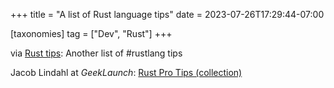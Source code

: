 +++
title = "A list of Rust language tips"
date = 2023-07-26T17:29:44-07:00

[taxonomies]
tag = ["Dev", "Rust"]
+++

via [Rust tips](https://octodon.social/@rust/110782558614490422): Another list of #rustlang tips

<!-- more -->

Jacob Lindahl at _GeekLaunch_: [Rust Pro Tips (collection)](https://geeklaunch.io/blog/rust-pro-tips-collection/)
